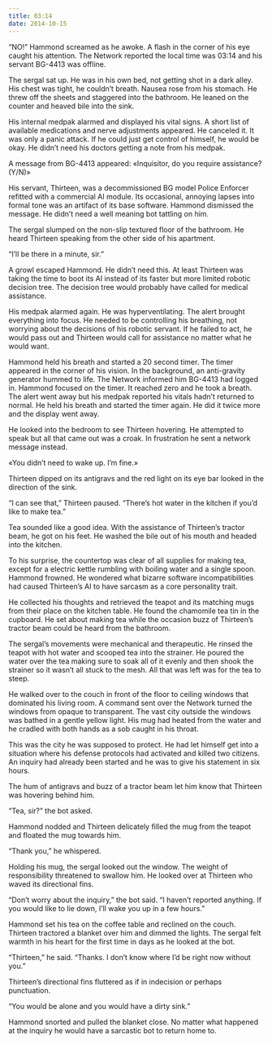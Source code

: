 ```yaml
---
title: 03:14
date: 2014-10-15
---
```

“NO!” Hammond screamed as he awoke. A flash in the corner of his eye caught his attention. The Network reported the local time was 03:14 and his servant BG-4413 was offline.

The sergal sat up. He was in his own bed, not getting shot in a dark alley. His chest was tight, he couldn’t breath. Nausea rose from his stomach. He threw off the sheets and staggered into the bathroom. He leaned on the counter and heaved bile into the sink.

His internal medpak alarmed and displayed his vital signs. A short list of available medications and nerve adjustments appeared. He canceled it. It was only a panic attack. If he could just get control of himself, he would be okay. He didn’t need his doctors getting a note from his medpak.

A message from BG-4413 appeared: «Inquisitor, do you require assistance? (Y/N)»

His servant, Thirteen, was a decommissioned BG model Police Enforcer refitted with a commercial AI module. Its occasional, annoying lapses into formal tone was an artifact of its base software. Hammond dismissed the message. He didn’t need a well meaning bot tattling on him.

The sergal slumped on the non-slip textured floor of the bathroom. He heard Thirteen speaking from the other side of his apartment.

“I’ll be there in a minute, sir.”

A growl escaped Hammond. He didn’t need this. At least Thirteen was taking the time to boot its AI instead of its faster but more limited robotic decision tree. The decision tree would probably have called for medical assistance.

His medpak alarmed again. He was hyperventilating. The alert brought everything into focus. He needed to be controlling his breathing, not worrying about the decisions of his robotic servant.  If he failed to act, he would pass out and Thirteen would call for assistance no matter what he would want.

Hammond held his breath and started a 20 second timer. The timer appeared in the corner of his vision. In the background, an anti-gravity generator hummed to life. The Network informed him BG-4413 had logged in. Hammond focused on the timer. It reached zero and he took a breath. The alert went away but his medpak reported his vitals hadn’t returned to normal. He held his breath and started the timer again. He did it twice more and the display went away.

He looked into the bedroom to see Thirteen hovering. He attempted to speak but all that came out was a croak. In frustration he sent a network message instead.

«You didn’t need to wake up. I’m fine.»

Thirteen dipped on its antigravs and the red light on its eye bar looked in the direction of the sink.

“I can see that,” Thirteen paused. “There’s hot water in the kitchen if you’d like to make tea.”

Tea sounded like a good idea. With the assistance of Thirteen’s tractor beam, he got on his feet. He washed the bile out of his mouth and headed into the kitchen.

To his surprise, the countertop was clear of all supplies for making tea, except for a electric kettle rumbling with boiling water and a single spoon. Hammond frowned. He wondered what bizarre software incompatibilities had caused Thirteen’s AI to have sarcasm as a core personality trait.

He collected his thoughts and retrieved the teapot and its matching mugs from their place on the kitchen table. He found the chamomile tea tin in the cupboard. He set about making tea while the occasion buzz of Thirteen’s tractor beam could be heard from the bathroom.

The sergal’s movements were mechanical and therapeutic. He rinsed the teapot with hot water and scooped tea into the strainer. He poured the water over the tea making sure to soak all of it evenly and then shook the strainer so it wasn’t all stuck to the mesh. All that was left was for the tea to steep.

He walked over to the couch in front of the floor to ceiling windows that dominated his living room. A command sent over the Network turned the windows from opaque to transparent. The vast city outside the windows was bathed in a gentle yellow light. His mug had heated from the water and he cradled with both hands as a sob caught in his throat.

This was the city he was supposed to protect. He had let himself get into a situation where his defense protocols had activated and killed two citizens. An inquiry had already been started and he was to give his statement in six hours.

The hum of antigravs and buzz of a tractor beam let him know that Thirteen was hovering behind him.

“Tea, sir?” the bot asked.

Hammond nodded and Thirteen delicately filled the mug from the teapot and floated the mug towards him.

“Thank you,” he whispered.

Holding his mug, the sergal looked out the window. The weight of responsibility threatened to swallow him. He looked over at Thirteen who waved its directional fins.

“Don’t worry about the inquiry,” the bot said. “I haven’t reported anything. If you would like to lie down, I’ll wake you up in a few hours.”

Hammond set his tea on the coffee table and reclined on the couch. Thirteen tractored a blanket over him and dimmed the lights. The sergal felt warmth in his heart for the first time in days as he looked at the bot.

“Thirteen,” he said. “Thanks. I don’t know where I’d be right now without you.”

Thirteen’s directional fins fluttered as if in indecision or perhaps punctuation.

“You would be alone and you would have a dirty sink.”

Hammond snorted and pulled the blanket close. No matter what happened at the inquiry he would have a sarcastic bot to return home to.